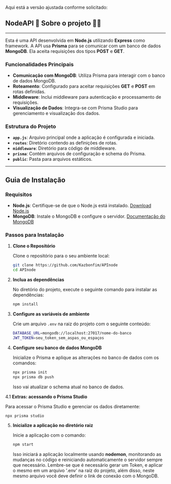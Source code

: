 Aqui está a versão ajustada conforme solicitado:

## NodeAPI 🎯 Sobre o projeto 👨‍💻
***
Esta é uma API desenvolvida em **Node.js** utilizando **Express** como framework. A API usa **Prisma** para se comunicar com um banco de dados **MongoDB**. Ela aceita requisições dos tipos **POST** e **GET**.

### Funcionalidades Principais

- **Comunicação com MongoDB**: Utiliza Prisma para interagir com o banco de dados MongoDB.
- **Roteamento**: Configurado para aceitar requisições **GET** e **POST** em rotas definidas.
- **Middleware**: Inclui middleware para autenticação e processamento de requisições.
- **Visualização de Dados**: Integra-se com Prisma Studio para gerenciamento e visualização dos dados.

### Estrutura do Projeto

- **`app.js`**: Arquivo principal onde a aplicação é configurada e iniciada.
- **`routes`**: Diretório contendo as definições de rotas.
- **`middleware`**: Diretório para código de middleware.
- **`prisma`**: Contém arquivos de configuração e schema do Prisma.
- **`public`**: Pasta para arquivos estáticos.
***
## Guia de Instalação

### Requisitos

- **Node.js**: Certifique-se de que o Node.js está instalado. [Download Node.js](https://nodejs.org/)
- **MongoDB**: Instale o MongoDB e configure o servidor. [Documentação do MongoDB](https://docs.mongodb.com/manual/installation/)

### Passos para Instalação

1. **Clone o Repositório**

   Clone o repositório para o seu ambiente local:

   ```bash
   git clone https://github.com/Kazbonfim/APInode
   cd APInode
   ```

2. **Inclua as dependências**

   No diretório do projeto, execute o seguinte comando para instalar as dependências:

   ```bash
   npm install
   ```

3. **Configure as variáveis de ambiente**

   Crie um arquivo `.env` na raiz do projeto com o seguinte conteúdo:

   ```bash
   DATABASE_URL=mongodb://localhost:27017/nome-do-banco
   JWT_TOKEN=seu_token_sem_aspas_ou_espaços
   ```

4. **Configure seu banco de dados MongoDB**

   Inicialize o Prisma e aplique as alterações no banco de dados com os comandos:

   ```bash
   npx prisma init
   npx prisma db push
   ```

   Isso vai atualizar o schema atual no banco de dados.

4.1 **Extras: acessando o Prisma Studio**

   Para acessar o Prisma Studio e gerenciar os dados diretamente:

   ```bash
   npx prisma studio
   ```

5. **Inicialize a aplicação no diretório raiz**

   Inicie a aplicação com o comando:

   ```bash
   npm start
   ```

   Isso iniciará a aplicação localmente usando **nodemon**, monitorando as mudanças no código e reiniciando automaticamente o servidor sempre que necessário. Lembre-se que é necessário gerar um Token, e aplicar o mesmo em um arquivo '.env' na raíz do projeto, além disso, neste mesmo arquivo você deve definir o link de conexão com o MongoDB.
   
